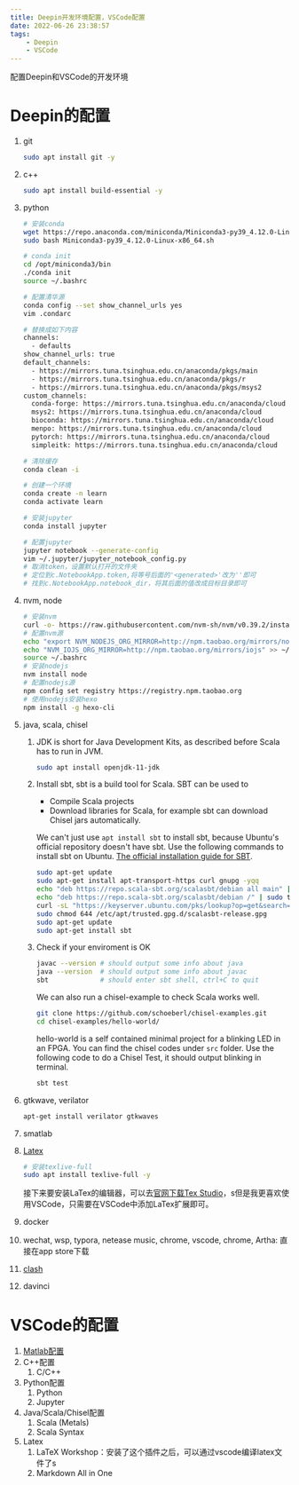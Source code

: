```yaml
---
title: Deepin开发环境配置，VSCode配置
date: 2022-06-26 23:38:57
tags:
    - Deepin
    - VSCode
---
```




配置Deepin和VSCode的开发环境

<!--more-->



# Deepin的配置

1. git

   ```bash
   sudo apt install git -y
   ```

   

2. c++

   ```bash
   sudo apt install build-essential -y
   ```

   

3. python

   ```bash
   # 安装conda
   wget https://repo.anaconda.com/miniconda/Miniconda3-py39_4.12.0-Linux-x86_64.sh
   sudo bash Miniconda3-py39_4.12.0-Linux-x86_64.sh
   
   # conda init
   cd /opt/miniconda3/bin
   ./conda init
   source ~/.bashrc
   
   # 配置清华源
   conda config --set show_channel_urls yes
   vim .condarc
   
   # 替换成如下内容
   channels:
     - defaults
   show_channel_urls: true
   default_channels:
     - https://mirrors.tuna.tsinghua.edu.cn/anaconda/pkgs/main
     - https://mirrors.tuna.tsinghua.edu.cn/anaconda/pkgs/r
     - https://mirrors.tuna.tsinghua.edu.cn/anaconda/pkgs/msys2
   custom_channels:
     conda-forge: https://mirrors.tuna.tsinghua.edu.cn/anaconda/cloud
     msys2: https://mirrors.tuna.tsinghua.edu.cn/anaconda/cloud
     bioconda: https://mirrors.tuna.tsinghua.edu.cn/anaconda/cloud
     menpo: https://mirrors.tuna.tsinghua.edu.cn/anaconda/cloud
     pytorch: https://mirrors.tuna.tsinghua.edu.cn/anaconda/cloud
     simpleitk: https://mirrors.tuna.tsinghua.edu.cn/anaconda/cloud
   
   # 清除缓存
   conda clean -i
   
   # 创建一个环境
   conda create -n learn
   conda activate learn
   
   # 安装jupyter
   conda install jupyter
   
   # 配置jupyter
   jupyter notebook --generate-config
   vim ~/.jupyter/jupyter_notebook_config.py
   # 取消token，设置默认打开的文件夹
   # 定位到c.NotebookApp.token,将等号后面的'<generated>'改为''即可
   # 找到c.NotebookApp.notebook_dir，将其后面的值改成目标目录即可
   ```

   

4. nvm, node

   ```bash
   # 安装nvm
   curl -o- https://raw.githubusercontent.com/nvm-sh/nvm/v0.39.2/install.sh | bash
   # 配置nvm源
   echo "export NVM_NODEJS_ORG_MIRROR=http://npm.taobao.org/mirrors/node" >> ~/.bashrc
   echo "NVM_IOJS_ORG_MIRROR=http://npm.taobao.org/mirrors/iojs" >> ~/.bashrc
   source ~/.bashrc
   # 安装nodejs
   nvm install node
   # 配置nodejs源
   npm config set registry https://registry.npm.taobao.org
   # 使用nodejs安装hexo
   npm install -g hexo-cli
   ```

   

5. java, scala, chisel

   1. JDK is short for Java Development Kits, as described before Scala has to run in JVM.
       ```bash
       sudo apt install openjdk-11-jdk
       ```
   2. Install sbt, sbt is a build tool for Scala. SBT can be used to
       - Compile Scala projects
       - Download libraries for Scala, for example sbt can download Chisel jars automatically.

       We can't just use `apt install sbt` to install sbt, because Ubuntu's official repository doesn't have sbt. Use the following commands to install sbt on Ubuntu. [The official installation guide for SBT](https://www.scala-sbt.org/1.x/docs/Installing-sbt-on-Linux.html).
       ```bash
       sudo apt-get update
       sudo apt-get install apt-transport-https curl gnupg -yqq
       echo "deb https://repo.scala-sbt.org/scalasbt/debian all main" | sudo tee /etc/apt/sources.list.d/sbt.list
       echo "deb https://repo.scala-sbt.org/scalasbt/debian /" | sudo tee /etc/apt/sources.list.d/sbt_old.list
       curl -sL "https://keyserver.ubuntu.com/pks/lookup?op=get&search=0x2EE0EA64E40A89B84B2DF73499E82A75642AC823" | sudo -H gpg --no-default-keyring --keyring gnupg-ring:/etc/apt/trusted.gpg.d/scalasbt-release.gpg --import
       sudo chmod 644 /etc/apt/trusted.gpg.d/scalasbt-release.gpg
       sudo apt-get update
       sudo apt-get install sbt
       ```
   3. Check if your enviroment is OK
       ```bash
       javac --version # should output some info about java
       java --version  # should output some info about javac
       sbt             # should enter sbt shell, ctrl+C to quit
       ```
       We can also run a chisel-example to check Scala works well.
       ```bash
       git clone https://github.com/schoeberl/chisel-examples.git
       cd chisel-examples/hello-world/
       ```
       hello-world is a self contained minimal project for a blinking LED in an FPGA. You can find the chisel codes under `src` folder.
       Use the following code to do a Chisel Test, it should output blinking in terminal.
       ```bash
       sbt test
       ```
       
       

6. gtkwave, verilator

   ```bash
   apt-get install verilator gtkwaves
   ```

   

7. smatlab

8. [Latex](https://kz16.top/deepin/#latex%E7%9A%84%E5%AE%89%E8%A3%85)

   ```bash
   # 安装texlive-full
   sudo apt install texlive-full -y
   ```

   接下来要安装LaTex的编辑器，可以去[官网下载Tex Studio](http://texstudio.sourceforge.net/)，s但是我更喜欢使用VSCode，只需要在VSCode中添加LaTex扩展即可。

9. docker

10. wechat, wsp, typora, netease music, chrome, vscode, chrome, Artha: 直接在app store下载

11. [clash](https://www.jianshu.com/p/02e3e8ccfe80)

12. davinci



# VSCode的配置

1. [Matlab配置](https://zhuanlan.zhihu.com/p/38178015)
2. C++配置
   1. C/C++
3. Python配置
   1. Python
   2. Jupyter
4. Java/Scala/Chisel配置
   1. Scala (Metals)
   2. Scala Syntax
5. Latex
   1. LaTeX Workshop：安装了这个插件之后，可以通过vscode编译latex文件了s
   2. Markdown All in One
